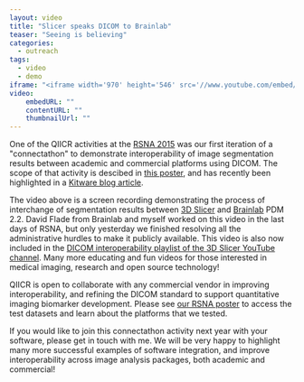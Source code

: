 ```yaml
---
layout: video
title: "Slicer speaks DICOM to Brainlab"
teaser: "Seeing is believing"
categories:
  - outreach
tags:
  - video
  - demo
iframe: "<iframe width='970' height='546' src='//www.youtube.com/embed/2J3sxpqHtlY' frameborder='0' allowfullscreen></iframe>"
video:
    embedURL: ""
    contentURL: ""
    thumbnailUrl: ""
---
```


One of the QIICR activities at the [RSNA 2015][6] was our first iteration of a "connectathon"
to demonstrate interoperability of image segmentation results between academic and
commercial platforms using DICOM. The scope of that activity is descibed in
[this poster][1], and has recently been highlighted in a [Kitware blog article][2].

The video above is a screen recording demonstrating the process of interchange of segmentation
results between [3D Slicer][5] and [Brainlab][3] PDM 2.2. David Flade from Brainlab and myself
worked on this video in the last days of RSNA, but only yesterday we finished resolving
all the administrative hurdles to make it publicly available. This video is also now
included in the [DICOM interoperability playlist of the 3D Slicer YouTube channel][4].
Many more educating and fun videos for
those interested in medical imaging, research and open source technology!

QIICR is open to collaborate with any commercial vendor in improving interoperability,
and refining the DICOM standard to support quantitative imaging biomarker development.
Please see [our RSNA poster][1] to access the test datasets and learn about the platforms
that we tested.

If you would like to join this connectathon activity next year with your
software, please get in touch with me. We will be very happy to highlight many more
successful examples of software integration, and improve interoperability across image
analysis packages, both academic and commercial!

[1]: https://figshare.com/articles/Interoperable_communication_of_quantitative_image_analysis_results_using_DICOM_standard/1619877
[2]: https://blog.kitware.com/collaboration-furthers-interoperability-of-3d-slicer/
[3]: https://www.brainlab.com
[4]: https://www.youtube.com/channel/UC11x1iQ7ydSIFYw4L6wveXg/playlists
[5]: http://slicer.org
[6]: https://rsna2015.rsna.org/
